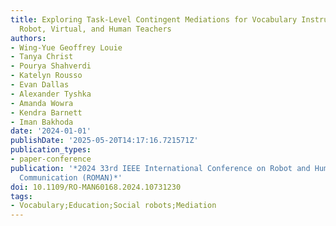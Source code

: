 ```yaml
---
title: Exploring Task-Level Contingent Mediations for Vocabulary Instruction across
  Robot, Virtual, and Human Teachers
authors:
- Wing-Yue Geoffrey Louie
- Tanya Christ
- Pourya Shahverdi
- Katelyn Rousso
- Evan Dallas
- Alexander Tyshka
- Amanda Wowra
- Kendra Barnett
- Iman Bakhoda
date: '2024-01-01'
publishDate: '2025-05-20T14:17:16.721571Z'
publication_types:
- paper-conference
publication: '*2024 33rd IEEE International Conference on Robot and Human Interactive
  Communication (ROMAN)*'
doi: 10.1109/RO-MAN60168.2024.10731230
tags:
- Vocabulary;Education;Social robots;Mediation
---
```

